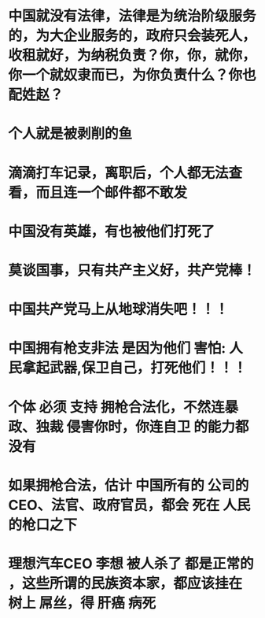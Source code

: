 # 中国就没有法律，法律是为统治阶级服务的，为大企业服务的，政府只会装死人，收租就好，为纳税负责？你，你，就你，你一个就奴隶而已，为你负责什么？你也配姓赵？
# 个人就是被剥削的鱼
# 滴滴打车记录，离职后，个人都无法查看，而且连一个邮件都不敢发
# 中国没有英雄，有也被他们打死了
# 莫谈国事，只有共产主义好，共产党棒！
# 中国共产党马上从地球消失吧！！！
# 
# 中国拥有枪支非法 是因为他们 害怕: 人民拿起武器,保卫自己，打死他们！！！
# 个体 必须 支持 拥枪合法化，不然连暴政、独裁 侵害你时，你连自卫 的能力都没有
# 如果拥枪合法，估计 中国所有的 公司的CEO、法官、政府官员，都会 死在  人民的枪口之下
# 理想汽车CEO 李想 被人杀了 都是正常的 ，这些所谓的民族资本家，都应该挂在 树上 屌丝，得 肝癌 病死
